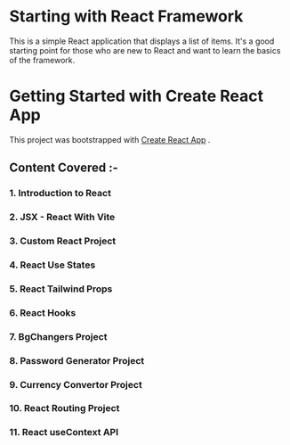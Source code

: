 # Starting with React Framework
This is a simple React application that displays a list of items. It's a good starting point for 
those who are new to React and want to learn the basics of the framework.
# Getting Started with Create React App
This project was bootstrapped with [Create React App](https://github.com/facebook/create-react-app)
.
## Content Covered :-
### 1. Introduction to React
### 2. JSX - React With Vite
### 3. Custom React Project
### 4. React Use States
### 5. React Tailwind Props
### 6. React Hooks
### 7. BgChangers Project
### 8. Password Generator Project
### 9. Currency Convertor Project
### 10. React Routing Project
### 11. React useContext API